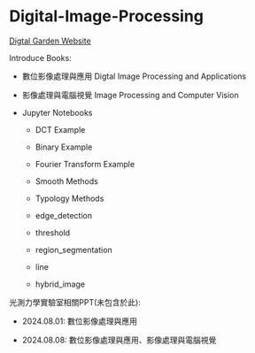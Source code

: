 # Digital-Image-Processing

[Digtal Garden Website](https://echoslayer.github.io/Digital-Image-Processing/) 

Introduce Books: 

- 數位影像處理與應用 Digtal Image Processing and Applications

- 影像處理與電腦視覺 Image Processing and Computer Vision

- Jupyter Notebooks

  - DCT Example

  - Binary Example

  - Fourier Transform Example 

  - Smooth Methods

  - Typology Methods 
  
  - edge_detection

  - threshold

  - region_segmentation

  - line 

  - hybrid_image



光測力學實驗室相關PPT(未包含於此): 

  - 2024.08.01: 數位影像處理與應用

  - 2024.08.08: 數位影像處理與應用、影像處理與電腦視覺